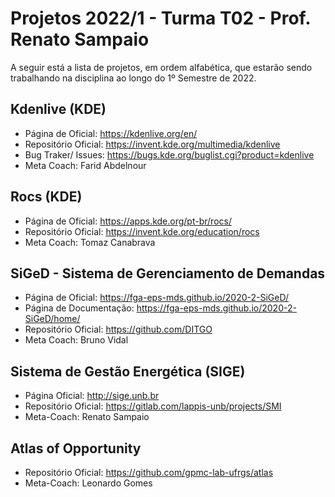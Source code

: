 # Projetos 2022/1 - Turma T02 - Prof. Renato Sampaio

A seguir está a lista de projetos, em ordem alfabética, que estarão sendo trabalhando na disciplina ao longo do 1º Semestre de 2022.

## Kdenlive (KDE)
- Página de Oficial: https://kdenlive.org/en/
- Repositório Oficial: https://invent.kde.org/multimedia/kdenlive
- Bug Traker/ Issues: https://bugs.kde.org/buglist.cgi?product=kdenlive
- Meta Coach: Farid Abdelnour 

## Rocs (KDE)
- Página de Oficial: https://apps.kde.org/pt-br/rocs/
- Repositório Oficial: https://invent.kde.org/education/rocs
- Meta Coach: Tomaz Canabrava

## SiGeD - Sistema de Gerenciamento de Demandas
- Página de Oficial: https://fga-eps-mds.github.io/2020-2-SiGeD/
- Página de Documentação: https://fga-eps-mds.github.io/2020-2-SiGeD/home/  
- Repositório Oficial: https://github.com/DITGO     
- Meta Coach: Bruno Vidal
  
## Sistema de Gestão Energética (SIGE)
- Página Oficial: http://sige.unb.br  
- Repositório Oficial: https://gitlab.com/lappis-unb/projects/SMI  
- Meta-Coach: Renato Sampaio

## Atlas of Opportunity
- Repositório Oficial: https://github.com/gpmc-lab-ufrgs/atlas  
- Meta-Coach: Leonardo Gomes